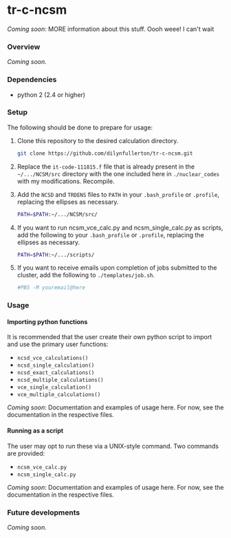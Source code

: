 # tr-c-ncsm
_Coming soon_: MORE information about this stuff. Oooh weee! I can't wait

### Overview
_Coming soon._

### Dependencies
* python 2 (2.4 or higher)

### Setup
The following should be done to prepare for usage:

1. Clone this repository to the desired calculation directory.  

   ```bash
   git clone https://github.com/dilynfullerton/tr-c-ncsm.git
   ```
2. Replace the `it-code-111815.f` file that is already present in the
`~/.../NCSM/src` directory with the one included here in
`./nuclear_codes` with my modifications. Recompile.

3. Add the `NCSD` and `TRDENS` files to `PATH` in your `.bash_profile`
or `.profile`, replacing the ellipses as necessary.

   ```bash
   PATH=$PATH:~/.../NCSM/src/
   ```
   
4. If you want to run ncsm\_vce\_calc.py and ncsm\_single\_calc.py as
scripts, add the following to your `.bash_profile` or `.profile`, replacing
the ellipses as necessary.  

   ```bash
   PATH=$PATH:~/.../scripts/
   ```
5. If you want to receive emails upon completion of jobs submitted to
the cluster, add the following to `./templates/job.sh`.  

   ```bash
   #PBS -M youremail@here
   ```

### Usage
#### Importing python functions
It is recommended that the user create their own python script to
import and use the primary user functions:

* `ncsd_vce_calculations()`
* `ncsd_single_calculation()`
* `ncsd_exact_calculations()`
* `ncsd_multiple_calculations()`
* `vce_single_calculation()`
* `vce_multiple_calculations()`

_Coming soon_: Documentation and examples of usage here. For now, see
the documentation in the respective files.

#### Running as a script
The user may opt to run these via a UNIX-style command. Two commands
are provided:

* `ncsm_vce_calc.py`
* `ncsm_single_calc.py`

_Coming soon_: Documentation and examples of usage here. For now, see
the documentation in the respective files.

### Future developments
_Coming soon._
